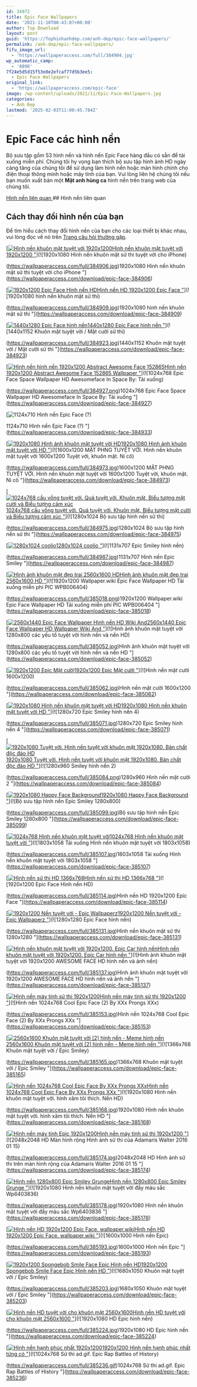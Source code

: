 ```yaml
---
id: 34972
title: Epic Face Wallpapers
date: '2021-11-10T00:43:07+00:00'
author: Top Download
layout: post
guid: 'https://Tophinhanhdep.com/anh-dep/epic-face-wallpapers/'
permalink: /anh-dep/epic-face-wallpapers/
fifu_image_url:
  - 'https://wallpaperaccess.com/full/384904.jpg'
wp_automatic_camp:
  - '8098'
7f24e5d5d15f53e8e2efcaf77d5b3ee5:
  - Epic Face Wallpapers
original_link:
  - 'https://wallpaperaccess.com/epic-face'
image: /wp-content/uploads/2021/11/Epic-Face-Wallpapers.jpg
categories:
  - Ảnh Đẹp
lastmod: '2025-02-03T11:00:45.784Z'
---
```

# Epic Face các hình nền

Bộ sưu tập gồm 53 hình nền và hình nền Epic Face hàng đầu có sẵn để tải xuống miễn phí. Chúng tôi hy vọng bạn thích bộ sưu tập hình ảnh HD ngày càng tăng của chúng tôi để sử dụng làm hình nền hoặc màn hình chính cho điện thoại thông minh hoặc máy tính của bạn. Vui lòng liên hệ chúng tôi nếu bạn muốn xuất bản một **Mặt anh hùng ca** hình nền trên trang web của chúng tôi.

[Hình nền liên quan ](#related) ## Hình nền liên quan

## Cách thay đổi hình nền của bạn

Để tìm hiểu cách thay đổi hình nền của bạn cho các loại thiết bị khác nhau, vui lòng đọc về nó trên [Trang câu hỏi thường gặp](https://tophinhanhdep.com/faq/).

  
[[![Hình nền khuôn mặt tuyệt vời 1920x1200](https://wallpaperaccess.com/full/384904.jpg)Hình nền khuôn mặt tuyệt vời 1920x1200 "](https://wallpaperaccess.com/download/epic-face-384904)](![1920x1080 Hình nền khuôn mặt sử thi tuyệt vời cho iPhone)

(https://wallpaperaccess.com/full/384906.jpg)1920x1080 Hình nền khuôn mặt sử thi tuyệt vời cho iPhone "](https://wallpaperaccess.com/download/epic-face-384906)

[[![1920x1200 Epic Face Hình nền HD](https://wallpaperaccess.com/full/384907.jpg)Hình nền HD 1920x1200 Epic Face "](https://wallpaperaccess.com/download/epic-face-384907)](![1920x1080 hình nền khuôn mặt sử thi)

(https://wallpaperaccess.com/full/384909.jpg)1920x1080 hình nền khuôn mặt sử thi "](https://wallpaperaccess.com/download/epic-face-384909)

[[![1440x1280 Epic Face hình nền](https://wallpaperaccess.com/full/384914.jpg)1440x1280 Epic Face hình nền "](https://wallpaperaccess.com/download/epic-face-384914)](![1440x1152 Khuôn mặt tuyệt vời / Mặt cười sử thi)

(https://wallpaperaccess.com/full/384923.jpg)1440x1152 Khuôn mặt tuyệt vời / Mặt cười sử thi "](https://wallpaperaccess.com/download/epic-face-384923)

[[![Hình nền hình nền 1920x1200 Abstract Awesome Face 152865](https://wallpaperaccess.com/full/384926.jpg)Hình nền 1920x1200 Abstract Awesome Face 152865 Wallpaper "](https://wallpaperaccess.com/download/epic-face-384926)](![1024x768 Epic Face Space Wallpaper HD Awesomeface In Space By: Tải xuống)

(https://wallpaperaccess.com/full/384927.png)1024x768 Epic Face Space Wallpaper HD Awesomeface In Space By: Tải xuống "](https://wallpaperaccess.com/download/epic-face-384927)

[![1124x710 Hình nền Epic Face (?)](https://wallpaperaccess.com/full/384933.jpg)

1124x710 Hình nền Epic Face (?) "](https://wallpaperaccess.com/download/epic-face-384933)

[[![1920x1080 Hình ảnh khuôn mặt tuyệt vời HD](https://wallpaperaccess.com/full/384947.png)1920x1080 Hình ảnh khuôn mặt tuyệt vời HD "](https://wallpaperaccess.com/download/epic-face-384947)](![1600x1200 MẶT PHNG TUYỆT VỜI.  Hình nền khuôn mặt tuyệt vời 1600x1200 Tuyệt vời, khuôn mặt.  Ni cô)

(https://wallpaperaccess.com/full/384973.jpg)1600x1200 MẶT PHNG TUYỆT VỜI. Hình nền khuôn mặt tuyệt vời 1600x1200 Tuyệt vời, khuôn mặt. Ni cô "](https://wallpaperaccess.com/download/epic-face-384973)

[[![1024x768 cầu vồng tuyệt vời.  Quá tuyệt vời.  Khuôn mặt, Biểu tượng mặt cười và Biểu tượng cảm xúc](https://wallpaperaccess.com/full/384974.jpg)1024x768 cầu vồng tuyệt vời. Quá tuyệt vời. Khuôn mặt, Biểu tượng mặt cười và Biểu tượng cảm xúc "](https://wallpaperaccess.com/download/epic-face-384974)](![1280x1024 Bộ sưu tập hình nền sử thi)

(https://wallpaperaccess.com/full/384975.jpg)1280x1024 Bộ sưu tập hình nền sử thi "](https://wallpaperaccess.com/download/epic-face-384975)

[[![1280x1024 coolio](https://wallpaperaccess.com/full/384980.jpg)1280x1024 coolio "](https://wallpaperaccess.com/download/epic-face-384980)](![1131x707 Epic Smiley hình nền)

(https://wallpaperaccess.com/full/384987.jpg)1131x707 Hình nền Epic Smiley "](https://wallpaperaccess.com/download/epic-face-384987)

[[![Hình ảnh khuôn mặt đẹp trai 2560x1600 HD](https://wallpaperaccess.com/full/384996.jpg)Hình ảnh khuôn mặt đẹp trai 2560x1600 HD "](https://wallpaperaccess.com/download/epic-face-384996)](![1920x1200 Wallpaper.wiki Epic Face Wallpaper HD Tải xuống miễn phí PIC WPB006404)

(https://wallpaperaccess.com/full/385018.png)1920x1200 Wallpaper.wiki Epic Face Wallpaper HD Tải xuống miễn phí PIC WPB006404 "](https://wallpaperaccess.com/download/epic-face-385018)

[[![2560x1440 Epic Face Wallpaper Hình nền HD Wiki And](https://wallpaperaccess.com/full/385044.jpg)2560x1440 Epic Face Wallpaper HD Wallpaper Wiki And "](https://wallpaperaccess.com/download/epic-face-385044)](![Hình ảnh khuôn mặt tuyệt vời 1280x800 các yếu tố tuyệt vời hình nền và nền HD)

(https://wallpaperaccess.com/full/385052.jpg)Hình ảnh khuôn mặt tuyệt vời 1280x800 các yếu tố tuyệt vời hình nền và nền HD "](https://wallpaperaccess.com/download/epic-face-385052)

[[![1920x1200 Epic Mặt cười](https://wallpaperaccess.com/full/385059.jpg)1920x1200 Epic Mặt cười "](https://wallpaperaccess.com/download/epic-face-385059)](![Hình nền mặt cười 1600x1200)

(https://wallpaperaccess.com/full/385062.jpg)Hình nền mặt cười 1600x1200 "](https://wallpaperaccess.com/download/epic-face-385062)

[[![1920x1080 Hình nền khuôn mặt tuyệt vời HD](https://wallpaperaccess.com/full/385069.jpg)1920x1080 Hình nền khuôn mặt tuyệt vời HD "](https://wallpaperaccess.com/download/epic-face-385069)](![1280x720 Epic Smiley hình nền 4)

(https://wallpaperaccess.com/full/385071.jpg)1280x720 Epic Smiley hình nền 4 "](https://wallpaperaccess.com/download/epic-face-385071)

[[![1920x1080 Tuyệt vời.  Hình nền tuyệt vời khuôn mặt 1920x1080.  Bản chất độc đáo HD](https://wallpaperaccess.com/full/385078.png)1920x1080 Tuyệt vời. Hình nền tuyệt vời khuôn mặt 1920x1080. Bản chất độc đáo HD "](https://wallpaperaccess.com/download/epic-face-385078)](![1280x960 Smiley hình nền 2)

(https://wallpaperaccess.com/full/385084.png)1280x960 Hình nền mặt cười 2 "](https://wallpaperaccess.com/download/epic-face-385084)

[[![1920x1080 Happy Face Background](https://wallpaperaccess.com/full/385091.jpg)1920x1080 Happy Face Background "](https://wallpaperaccess.com/download/epic-face-385091)](![Bộ sưu tập hình nền Epic Smiley 1280x800)

(https://wallpaperaccess.com/full/385099.jpg)Bộ sưu tập hình nền Epic Smiley 1280x800 "](https://wallpaperaccess.com/download/epic-face-385099)

[[![1024x768 Hình nền khuôn mặt tuyệt vời](https://wallpaperaccess.com/full/385101.jpg)1024x768 Hình nền khuôn mặt tuyệt vời "](https://wallpaperaccess.com/download/epic-face-385101)](![1803x1058 Tải xuống Hình nền khuôn mặt tuyệt vời 1803x1058)

(https://wallpaperaccess.com/full/385107.jpg)1803x1058 Tải xuống Hình nền khuôn mặt tuyệt vời 1803x1058 "](https://wallpaperaccess.com/download/epic-face-385107)

[[![Hình nền sử thi HD 1366x768](https://wallpaperaccess.com/full/385108.jpg)Hình nền sử thi HD 1366x768 "](https://wallpaperaccess.com/download/epic-face-385108)](![1920x1200 Epic Face Hình nền HD)

(https://wallpaperaccess.com/full/385114.jpg)Hình nền HD 1920x1200 Epic Face "](https://wallpaperaccess.com/download/epic-face-385114)

[[![1920x1200 Nền tuyệt vời - Epic Wallpaperz](https://wallpaperaccess.com/full/385124.jpg)1920x1200 Nền tuyệt vời - Epic Wallpaperz "](https://wallpaperaccess.com/download/epic-face-385124)](![1280x1280 Epic Face hình nền)

(https://wallpaperaccess.com/full/385131.jpg)Hình nền khuôn mặt sử thi 1280x1280 "](https://wallpaperaccess.com/download/epic-face-385131)

[[![Hình nền khuôn mặt tuyệt vời 1920x1200.  Epic Car hình nền](https://wallpaperaccess.com/full/385132.jpg)Hình nền khuôn mặt tuyệt vời 1920x1200. Epic Car hình nền "](https://wallpaperaccess.com/download/epic-face-385132)](![Hình ảnh khuôn mặt tuyệt vời 1920x1200 AWESOME FACE HD hình nền và ảnh nền)

(https://wallpaperaccess.com/full/385137.jpg)Hình ảnh khuôn mặt tuyệt vời 1920x1200 AWESOME FACE HD hình nền và ảnh nền "](https://wallpaperaccess.com/download/epic-face-385137)

[[![Hình nền máy tính sử thi 1920x1200](https://wallpaperaccess.com/full/385149.jpg)Hình nền máy tính sử thi 1920x1200 "](https://wallpaperaccess.com/download/epic-face-385149)](![Hình nền 1024x768 Cool Epic Face (2) By XXx Prongs XXx)

(https://wallpaperaccess.com/full/385153.jpg)Hình nền 1024x768 Cool Epic Face (2) By XXx Prongs XXx "](https://wallpaperaccess.com/download/epic-face-385153)

[[![2560x1600 Khuôn mặt tuyệt vời [2] hình nền - Meme hình nền](https://wallpaperaccess.com/full/385159.jpg)2560x1600 Khuôn mặt tuyệt vời \[2\] hình nền - Meme hình nền "](https://wallpaperaccess.com/download/epic-face-385159)](![1366x768 Khuôn mặt tuyệt vời / Epic Smiley)

(https://wallpaperaccess.com/full/385165.jpg)1366x768 Khuôn mặt tuyệt vời / Epic Smiley "](https://wallpaperaccess.com/download/epic-face-385165)

[[![Hình nền 1024x768 Cool Epic Face By XXx Prongs XXx](https://wallpaperaccess.com/full/385166.jpg)Hình nền 1024x768 Cool Epic Face By XXx Prongs XXx "](https://wallpaperaccess.com/download/epic-face-385166)](![1920x1080 Hình nền khuôn mặt tuyệt vời.  hình xăm tôi thích.  Nền HD)

(https://wallpaperaccess.com/full/385168.jpg)1920x1080 Hình nền khuôn mặt tuyệt vời. hình xăm tôi thích. Nền HD "](https://wallpaperaccess.com/download/epic-face-385168)

[[![Hình nền máy tính Epic 1920x1200](https://wallpaperaccess.com/full/385170.jpg)Hình nền máy tính sử thi 1920x1200 "](https://wallpaperaccess.com/download/epic-face-385170)](![2048x2048 HD Màn hình rộng Hình ảnh sử thi của Adamaris Walter 2016 01 15)

(https://wallpaperaccess.com/full/385174.jpg)2048x2048 HD Hình ảnh sử thi trên màn hình rộng của Adamaris Walter 2016 01 15 "](https://wallpaperaccess.com/download/epic-face-385174)

[[![Hình nền 1280x800 Epic Smiley Grunge](https://wallpaperaccess.com/full/385176.png)Hình nền 1280x800 Epic Smiley Grunge "](https://wallpaperaccess.com/download/epic-face-385176)](![1920x1080 Hình nền khuôn mặt tuyệt vời đầy màu sắc Wp6403836)

(https://wallpaperaccess.com/full/385178.jpg)1920x1080 Hình nền khuôn mặt tuyệt vời đầy màu sắc Wp6403836 "](https://wallpaperaccess.com/download/epic-face-385178)

[[![Hình nền HD 1920x1200 Epic Face.  wallpaper.wiki](https://wallpaperaccess.com/full/385189.jpg)Hình nền HD 1920x1200 Epic Face. wallpaper.wiki "](https://wallpaperaccess.com/download/epic-face-385189)](![1600x1000 Hình nền Epic)

(https://wallpaperaccess.com/full/385193.jpg)1600x1000 Hình nền Epic "](https://wallpaperaccess.com/download/epic-face-385193)

[[![1920x1200 Spongebob Smile Face Epic Hình nền HD](https://wallpaperaccess.com/full/385198.jpg)1920x1200 Spongebob Smile Face Epic Hình nền HD "](https://wallpaperaccess.com/download/epic-face-385198)](![1680x1050 Khuôn mặt tuyệt vời / Epic Smiley)

(https://wallpaperaccess.com/full/385203.jpg)1680x1050 Khuôn mặt tuyệt vời / Epic Smiley "](https://wallpaperaccess.com/download/epic-face-385203)

[[![Hình nền HD tuyệt vời cho khuôn mặt 2560x1600](https://wallpaperaccess.com/full/385205.jpg)Hình nền HD tuyệt vời cho khuôn mặt 2560x1600 "](https://wallpaperaccess.com/download/epic-face-385205)](![1920x1080 HD Epic hình nền)

(https://wallpaperaccess.com/full/385224.jpg)1920x1080 HD Epic hình nền "](https://wallpaperaccess.com/download/epic-face-385224)

[[![Hình nền hạnh phúc nhất 1920x1200](https://wallpaperaccess.com/full/385234.jpg)1920x1200 Hình nền hạnh phúc nhất từng có "](https://wallpaperaccess.com/download/epic-face-385234)](![1024x768 Sử thi ad.gif.  Epic Rap Battles of History)

(https://wallpaperaccess.com/full/385236.gif)1024x768 Sử thi ad.gif. Epic Rap Battles of History "](https://wallpaperaccess.com/download/epic-face-385236)
